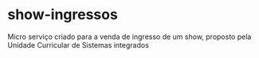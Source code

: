 # show-ingressos
Micro serviço criado para a venda de ingresso de um show, proposto pela Unidade Curricular de Sistemas integrados
